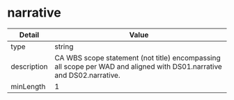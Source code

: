 # narrative
| Detail | Value |
| ------ | ----- |
| type | string |
| description | CA WBS scope statement (not title) encompassing all scope per WAD and aligned with DS01.narrative and DS02.narrative. |
| minLength | 1 |
